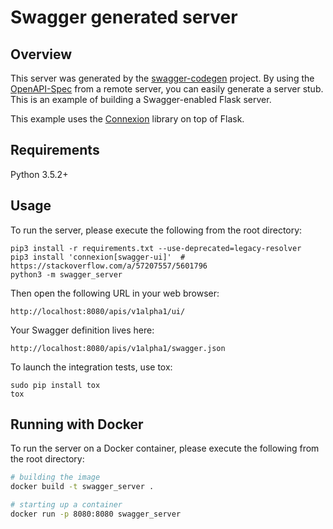 # Swagger generated server

## Overview
This server was generated by the [swagger-codegen](https://github.com/swagger-api/swagger-codegen)
project. By using the [OpenAPI-Spec](https://github.com/swagger-api/swagger-core/wiki) from a remote
server, you can easily generate a server stub. This is an example of building a Swagger-enabled
Flask server.

This example uses the [Connexion](https://github.com/zalando/connexion) library on top of Flask.

## Requirements
Python 3.5.2+

## Usage

To run the server, please execute the following from the root directory:

```
pip3 install -r requirements.txt --use-deprecated=legacy-resolver
pip3 install 'connexion[swagger-ui]'  # https://stackoverflow.com/a/57207557/5601796
python3 -m swagger_server
```

Then open the following URL in your web browser:

```
http://localhost:8080/apis/v1alpha1/ui/
```

Your Swagger definition lives here:

```
http://localhost:8080/apis/v1alpha1/swagger.json
```

To launch the integration tests, use tox:
```
sudo pip install tox
tox
```

## Running with Docker

To run the server on a Docker container, please execute the following from the root directory:

```bash
# building the image
docker build -t swagger_server .

# starting up a container
docker run -p 8080:8080 swagger_server
```
